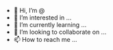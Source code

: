 - 👋 Hi, I’m @
- 👀 I’m interested in ...
- 🌱 I’m currently learning ...
- 💞️ I’m looking to collaborate on ...
- 📫 How to reach me ...

<!---
sebasdco/sebasdco is a ✨ special ✨ repository because its `README.md` (this file) appears on your GitHub profile.
You can click the Preview link to take a look at your changes.
--->
